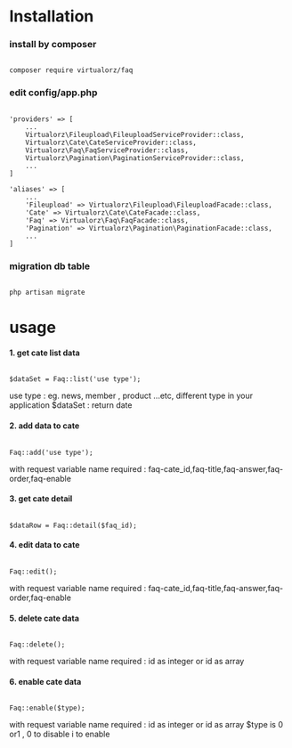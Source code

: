 # Installation #

### install by composer ###
<pre><code>
composer require virtualorz/faq
</code></pre>

### edit config/app.php ###
<pre><code>
'providers' => [
    ...
    Virtualorz\Fileupload\FileuploadServiceProvider::class,
    Virtualorz\Cate\CateServiceProvider::class,
    Virtualorz\Faq\FaqServiceProvider::class,
    Virtualorz\Pagination\PaginationServiceProvider::class,
    ...
]

'aliases' => [
    ...
    'Fileupload' => Virtualorz\Fileupload\FileuploadFacade::class,
    'Cate' => Virtualorz\Cate\CateFacade::class,
    'Faq' => Virtualorz\Faq\FaqFacade::class,
    'Pagination' => Virtualorz\Pagination\PaginationFacade::class,
    ...
]
</code></pre>

### migration db table ###
<pre><code>
php artisan migrate
</code></pre>

# usage #
#### 1. get cate list data ####
<pre><code>
$dataSet = Faq::list('use type');
</code></pre>
use type : eg. news, member , product ...etc, different type in your application
$dataSet : return date

#### 2. add data to cate ####
<pre><code>
Faq::add('use type');
</code></pre>
with request variable name required : faq-cate_id,faq-title,faq-answer,faq-order,faq-enable

#### 3. get cate detail ####
<pre><code>
$dataRow = Faq::detail($faq_id);
</code></pre>

#### 4. edit data to cate ####
<pre><code>
Faq::edit();
</code></pre>
with request variable name required : faq-cate_id,faq-title,faq-answer,faq-order,faq-enable

#### 5. delete cate data ####
<pre><code>
Faq::delete();
</code></pre>
with request variable name required : id as integer or id as array

#### 6. enable cate data ####
<pre><code>
Faq::enable($type);
</code></pre>
with request variable name required : id as integer or id as array
$type is 0 or1 , 0 to disable i to enable




